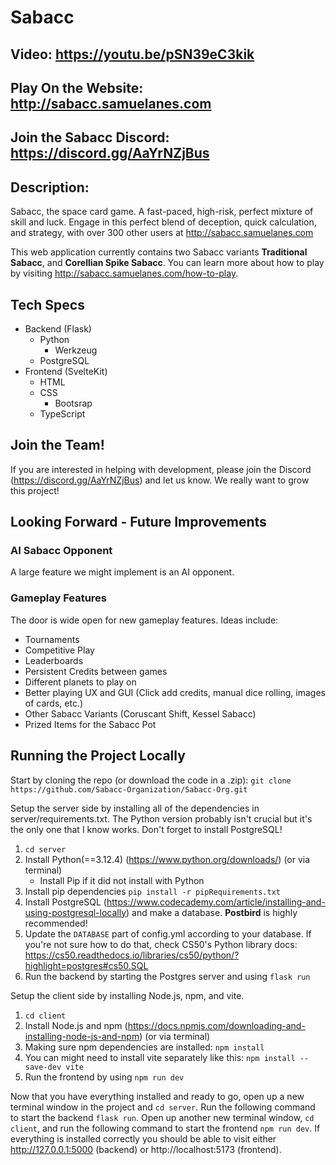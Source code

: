 # Sabacc
## Video: https://youtu.be/pSN39eC3kik
## Play On the Website: http://sabacc.samuelanes.com
## Join the Sabacc Discord: https://discord.gg/AaYrNZjBus
## Description:
Sabacc, the space card game. A fast-paced, high-risk, perfect mixture of skill and luck. Engage in this perfect blend of deception, quick calculation, and strategy, with over 300 other users at http://sabacc.samuelanes.com

This web application currently contains two Sabacc variants **Traditional Sabacc**, and **Corellian Spike Sabacc**. You can learn more about how to play by visiting http://sabacc.samuelanes.com/how-to-play.

## Tech Specs
- Backend (Flask)
    - Python
        - Werkzeug
    - PostgreSQL
- Frontend (SvelteKit)
    - HTML
    - CSS
        - Bootsrap
    - TypeScript

## Join the Team!
If you are interested in helping with development, please join the Discord (https://discord.gg/AaYrNZjBus) and let us know. We really want to grow this project!

## Looking Forward - Future Improvements

### AI Sabacc Opponent
A large feature we might implement is an AI opponent.

### Gameplay Features
The door is wide open for new gameplay features. Ideas include:
- Tournaments
- Competitive Play
- Leaderboards
- Persistent Credits between games
- Different planets to play on
- Better playing UX and GUI (Click add credits, manual dice rolling, images of cards, etc.)
- Other Sabacc Variants (Coruscant Shift, Kessel Sabacc)
- Prized Items for the Sabacc Pot

## Running the Project Locally
Start by cloning the repo (or download the code in a .zip):
`git clone https://github.com/Sabacc-Organization/Sabacc-Org.git`

Setup the server side by installing all of the dependencies in server/requirements.txt. The Python version probably isn't crucial but it's the only one that I know works. Don't forget to install PostgreSQL!
1. `cd server`
2. Install Python(==3.12.4) (https://www.python.org/downloads/) (or via terminal)
    - Install Pip if it did not install with Python
3. Install pip dependencies `pip install -r pipRequirements.txt`
4. Install PostgreSQL (https://www.codecademy.com/article/installing-and-using-postgresql-locally) and make a database. **Postbird** is highly recommended!
5. Update the `DATABASE` part of config.yml according to your database. If you're not sure how to do that, check CS50's Python library docs: https://cs50.readthedocs.io/libraries/cs50/python/?highlight=postgres#cs50.SQL
6. Run the backend by starting the Postgres server and using `flask run`

Setup the client side by installing Node.js, npm, and vite.
1. `cd client`
2. Install Node.js and npm (https://docs.npmjs.com/downloading-and-installing-node-js-and-npm) (or via terminal)
3. Making sure npm dependencies are installed: `npm install`
4. You can might need to install vite separately like this: `npm install --save-dev vite`
5. Run the frontend by using `npm run dev`

Now that you have everything installed and ready to go, open up a new terminal window in the project and `cd server`. Run the following command to start the backend `flask run`. Open up another new terminal window, `cd client`, and run the following command to start the frontend `npm run dev`. If everything is installed correctly you should be able to visit either http://127.0.0.1:5000 (backend) or http://localhost:5173 (frontend).
